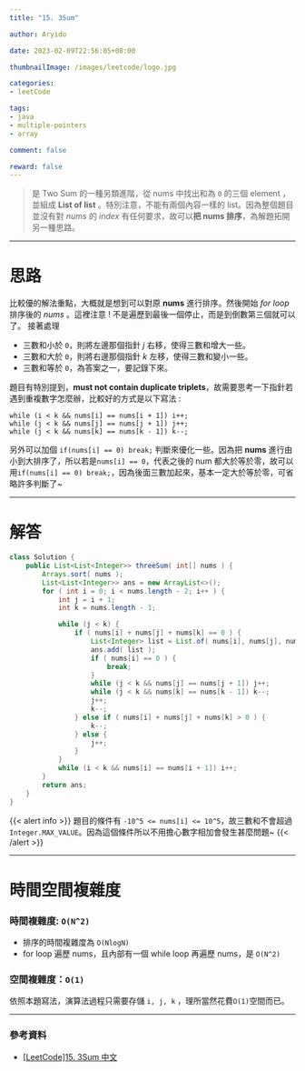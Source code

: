 ```yaml
---
title: "15. 3Sum"

author: Aryido

date: 2023-02-09T22:56:05+08:00

thumbnailImage: /images/leetcode/logo.jpg

categories:
- leetCode

tags:
- java
- multiple-pointers
- array

comment: false

reward: false
---
```

<!--BODY-->
> 是 Two Sum 的一種另類進階，從 nums 中找出和為 ```0``` 的三個  element ，並組成 **List of list** 。特別注意，不能有兩個內容一樣的 list。因為整個題目並沒有對 *nums* 的 *index* 有任何要求，故可以**把 nums 排序**，為解題拓開另一種思路。
<!--more-->

---

# 思路
比較優的解法重點，大概就是想到可以對原 **nums** 進行排序。然後開始 *for loop* 排序後的 *nums* 。這裡注意 ! 不是遍歷到最後一個停止，而是到倒數第三個就可以了。 接著處理

- 三數和小於 ```0```，則將左邊那個指針 *j* 右移，使得三數和增大一些。
- 三數和大於 ```0```，則將右邊那個指針 *k* 左移，使得三數和變小一些。
- 三數和等於 ```0```，為答案之一，要記錄下來。

題目有特別提到，**must not contain duplicate triplets**，故需要思考一下指針若遇到重複數字怎麼辦，比較好的方式是以下寫法 :
```
while (i < k && nums[i] == nums[i + 1]) i++;
while (j < k && nums[j] == nums[j + 1]) j++;
while (j < k && nums[k] == nums[k - 1]) k--;
```

另外可以加個 ```if(nums[i] == 0) break;``` 判斷來優化一些。因為把 **nums** 進行由小到大排序了，所以若是```nums[i] == 0```，代表之後的 num 都大於等於零，故可以用```if(nums[i] == 0) break;```，因為後面三數加起來，基本一定大於等於零，可省略許多判斷了~

---

# 解答
```java
class Solution {
	public List<List<Integer>> threeSum( int[] nums ) {
		Arrays.sort( nums );
		List<List<Integer>> ans = new ArrayList<>();
		for ( int i = 0; i < nums.length - 2; i++ ) {
			int j = i + 1;
			int k = nums.length - 1;

			while (j < k) {
				if ( nums[i] + nums[j] + nums[k] == 0 ) {
					List<Integer> list = List.of( nums[i], nums[j], nums[k] );
					ans.add( list );
					if ( nums[i] == 0 ) {
						break;
					}
					while (j < k && nums[j] == nums[j + 1]) j++;
					while (j < k && nums[k] == nums[k - 1]) k--;
					j++;
					k--;
				} else if ( nums[i] + nums[j] + nums[k] > 0 ) {
					k--;
				} else {
					j++;
				}
			}
			while (i < k && nums[i] == nums[i + 1]) i++;
		}
		return ans;
	}
}
```

{{< alert info >}}
題目的條件有 ```-10^5 <= nums[i] <= 10^5```，故三數和不會超過```Integer.MAX_VALUE```。因為這個條件所以不用擔心數字相加會發生甚麼問題~
{{< /alert >}}

---

# 時間空間複雜度

### 時間複雜度: ```O(N^2)```

- 排序的時間複雜度為 ```O(NlogN)```
-  for loop 遍歷 nums，且內部有一個 while loop 再遍歷 nums，是 ```O(N^2)```

### 空間複雜度：```O(1)```
依照本題寫法，演算法過程只需要存儲 ```i, j, k``` ，理所當然花費```O(1)```空間而已。

---
### 參考資料

- [[LeetCode]15. 3Sum 中文](https://www.youtube.com/watch?v=2tbi1W7ce1c&t=378s)
